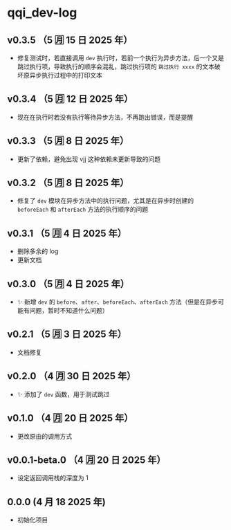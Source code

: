 # qqi_dev-log

## v0.3.5 （5 🈷️ 15 日 2025 年）

- 修复测试时，若直接调用 `dev` 执行时，若前一个执行为异步方法，后一个又是跳过执行项，导致执行的顺序会混乱，跳过执行项的 `跳过执行 xxxx` 的文本破坏原异步执行过程中的打印文本

## v0.3.4 （5 🈷️ 12 日 2025 年）

- 现在在执行时若没有执行等待异步方法，不再跑出错误，而是提醒

## v0.3.3 （5 🈷️ 8 日 2025 年）

- 更新了依赖，避免出现 vjj 这种依赖未更新导致的问题

## v0.3.2 （5 🈷️ 8 日 2025 年）

- 修复了 `dev` 模块在异步方法中的执行问题，尤其是在异步时创建的 `beforeEach` 和 `afterEach` 方法的执行顺序的问题

## v0.3.1 （5 🈷️ 4 日 2025 年）

- 删除多余的 log
- 更新文档

## v0.3.0 （5 🈷️ 4 日 2025 年）

- ✨ 新增 `dev` 的 `before`、`after`、`beforeEach`、`afterEach` 方法（但是在异步可能有问题，暂时不知道什么问题）

## v0.2.1 （5 🈷️ 3 日 2025 年）

- 文档修复

## v0.2.0 （4 🈷️ 30 日 2025 年）

- ✨ 添加了 `dev` 函数，用于测试跳过

## v0.1.0 （4 🈷️ 20 日 2025 年）

- 更改原由的调用方式

## v0.0.1-beta.0 （4 🈷️ 20 日 2025 年）

- 设定返回调用栈的深度为 1

## 0.0.0 (4 月 18 2025 年)

- 初始化项目
